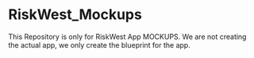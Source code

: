 # RiskWest_Mockups
This Repository is only for RiskWest App MOCKUPS. We are not creating the actual app, we only create the blueprint for the app. 
